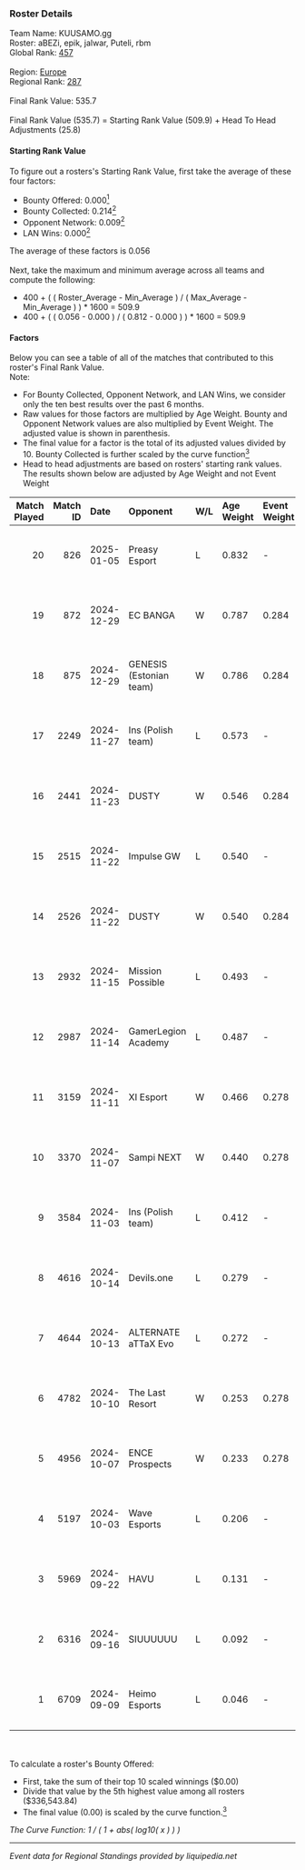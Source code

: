 ### Roster Details<br />
Team Name: KUUSAMO.gg<br />
Roster: aBEZi, epik, jalwar, Puteli, rbm<br />
Global Rank: [457](../../standings_global_2025_03_01.md)<br />
<br />
Region: [Europe]( ../../standings_europe_2025_03_01.md)<br />
Regional Rank: [287]( ../../standings_europe_2025_03_01.md)<br />
<br />
Final Rank Value:  535.7<br />
<br />
Final Rank Value (535.7) = Starting Rank Value (509.9) + Head To Head Adjustments (25.8)<br />

#### Starting Rank Value<br />
To figure out a rosters's Starting Rank Value, first take the average of these four factors:<br />
- Bounty Offered: 0.000[<sup>1</sup>](#table2)
- Bounty Collected: 0.214[<sup>2</sup>](#table1)
- Opponent Network: 0.009[<sup>2</sup>](#table1)
- LAN Wins: 0.000[<sup>2</sup>](#table1)

The average of these factors is 0.056<br />
<br />
Next, take the maximum and minimum average across all teams and compute the following:<br />
- 400 + ( ( Roster_Average - Min_Average ) / ( Max_Average - Min_Average ) ) * 1600 = 509.9
- 400 + ( ( 0.056 - 0.000 ) / ( 0.812 - 0.000 ) ) * 1600 = 509.9


#### Factors<br />
Below you can see a table of all of the matches that contributed to this roster's Final Rank Value.<br />
Note:<br />

- For Bounty Collected, Opponent Network, and LAN Wins, we consider only the ten best results over the past 6 months.
- Raw values for those factors are multiplied by Age Weight. Bounty and Opponent Network values are also multiplied by Event Weight. The adjusted value is shown in parenthesis.
- The final value for a factor is the total of its adjusted values divided by 10. Bounty Collected is further scaled by the curve function[<sup>3</sup>](#curveFunction)
- Head to head adjustments are based on rosters' starting rank values. The results shown below are adjusted by Age Weight and not Event Weight
<span id="table1"></span><br />


| Match Played | Match ID | Date       | Opponent                | W/L | Age Weight | Event Weight | Bounty Collected | Opponent Network | LAN Wins  | H2H Adj. | Roster                           |
| -: | -: | :- | :- | :- | :- | :- | :- | :- | :- | -: | :- |
|           20 |      826 | 2025-01-05 | Preasy Esport           | L   | 0.832      | -            | -                | -                | -         |    -5.92 | aBEZi, epik, jalwar, Puteli, rbm |
|           19 |      872 | 2024-12-29 | EC BANGA                | W   | 0.787      | 0.284        | 0.001 (0.000)    | 0.107 (0.024)    | 0 (0.000) |    11.38 | aBEZi, epik, jalwar, Puteli, rbm |
|           18 |      875 | 2024-12-29 | GENESIS (Estonian team) | W   | 0.786      | 0.284        | 0.000 (0.000)    | 0.120 (0.027)    | 0 (0.000) |    11.42 | aBEZi, epik, jalwar, Puteli, rbm |
|           17 |     2249 | 2024-11-27 | Ins (Polish team)       | L   | 0.573      | -            | -                | -                | -         |    -4.50 | aBEZi, epik, jalwar, Puteli, rbm |
|           16 |     2441 | 2024-11-23 | DUSTY                   | W   | 0.546      | 0.284        | 0.006 (0.001)    | 0.050 (0.008)    | 0 (0.000) |    11.51 | aBEZi, epik, jalwar, Puteli, rbm |
|           15 |     2515 | 2024-11-22 | Impulse GW              | L   | 0.540      | -            | -                | -                | -         |    -3.94 | aBEZi, epik, jalwar, Puteli, rbm |
|           14 |     2526 | 2024-11-22 | DUSTY                   | W   | 0.540      | 0.284        | 0.006 (0.001)    | 0.050 (0.008)    | 0 (0.000) |    11.78 | aBEZi, epik, jalwar, Puteli, rbm |
|           13 |     2932 | 2024-11-15 | Mission Possible        | L   | 0.493      | -            | -                | -                | -         |    -6.82 | aBEZi, epik, jalwar, Puteli, rbm |
|           12 |     2987 | 2024-11-14 | GamerLegion Academy     | L   | 0.487      | -            | -                | -                | -         |    -6.36 | aBEZi, epik, jalwar, Puteli, rbm |
|           11 |     3159 | 2024-11-11 | XI Esport               | W   | 0.466      | 0.278        | 0.000 (0.000)    | 0.125 (0.016)    | 0 (0.000) |     7.53 | aBEZi, epik, jalwar, Puteli, rbm |
|           10 |     3370 | 2024-11-07 | Sampi NEXT              | W   | 0.440      | 0.278        | 0.000 (0.000)    | 0.022 (0.003)    | 0 (0.000) |     6.48 | aBEZi, epik, jalwar, Puteli, rbm |
|            9 |     3584 | 2024-11-03 | Ins (Polish team)       | L   | 0.412      | -            | -                | -                | -         |    -3.35 | aBEZi, epik, jalwar, Puteli, rbm |
|            8 |     4616 | 2024-10-14 | Devils.one              | L   | 0.279      | -            | -                | -                | -         |    -2.59 | aBEZi, epik, jalwar, Puteli, rbm |
|            7 |     4644 | 2024-10-13 | ALTERNATE aTTaX Evo     | L   | 0.272      | -            | -                | -                | -         |    -3.05 | aBEZi, epik, jalwar, Puteli, rbm |
|            6 |     4782 | 2024-10-10 | The Last Resort         | W   | 0.253      | 0.278        | 0.000 (0.000)    | 0.047 (0.003)    | 0 (0.000) |     5.28 | aBEZi, epik, jalwar, Puteli, rbm |
|            5 |     4956 | 2024-10-07 | ENCE Prospects          | W   | 0.233      | 0.278        | 0.000 (0.000)    | 0.000 (0.000)    | 0 (0.000) |     2.61 | aBEZi, epik, jalwar, Puteli, rbm |
|            4 |     5197 | 2024-10-03 | Wave Esports            | L   | 0.206      | -            | -                | -                | -         |    -2.15 | aBEZi, epik, jalwar, Puteli, rbm |
|            3 |     5969 | 2024-09-22 | HAVU                    | L   | 0.131      | -            | -                | -                | -         |    -1.28 | aBEZi, epik, jalwar, Puteli, rbm |
|            2 |     6316 | 2024-09-16 | SIUUUUUU                | L   | 0.092      | -            | -                | -                | -         |    -1.89 | aBEZi, epik, jalwar, Puteli, rbm |
|            1 |     6709 | 2024-09-09 | Heimo Esports           | L   | 0.046      | -            | -                | -                | -         |    -0.31 | aBEZi, epik, jalwar, Puteli, rbm |

<br />
<span id="table2"></span><br />
To calculate a roster's Bounty Offered:<br />

- First, take the sum of their top 10 scaled winnings ($0.00)
- Divide that value by the 5th highest value among all rosters ($336,543.84)
- The final value (0.00) is scaled by the curve function.[<sup>3</sup>](#curveFunction)

<span id="curveFunction"></span>_The Curve Function: 1 / ( 1 + abs( log10( x ) ) )_<br />

---
_Event data for Regional Standings provided by liquipedia.net_<br />
